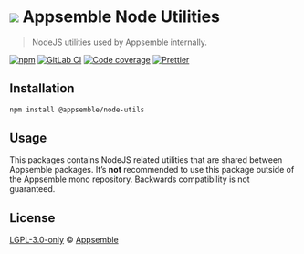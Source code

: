# ![](https://gitlab.com/appsemble/appsemble/-/raw/0.20.27/config/assets/logo.svg) Appsemble Node Utilities

> NodeJS utilities used by Appsemble internally.

[![npm](https://img.shields.io/npm/v/@appsemble/node-utils)](https://www.npmjs.com/package/@appsemble/node-utils)
[![GitLab CI](https://gitlab.com/appsemble/appsemble/badges/0.20.27/pipeline.svg)](https://gitlab.com/appsemble/appsemble/-/releases/0.20.27)
[![Code coverage](https://codecov.io/gl/appsemble/appsemble/branch/0.20.27/graph/badge.svg)](https://codecov.io/gl/appsemble/appsemble)
[![Prettier](https://img.shields.io/badge/code_style-prettier-ff69b4.svg)](https://prettier.io)

## Installation

```sh
npm install @appsemble/node-utils
```

## Usage

This packages contains NodeJS related utilities that are shared between Appsemble packages. It’s
**not** recommended to use this package outside of the Appsemble mono repository. Backwards
compatibility is not guaranteed.

## License

[LGPL-3.0-only](https://gitlab.com/appsemble/appsemble/-/blob/0.20.27/LICENSE.md) ©
[Appsemble](https://appsemble.com)
